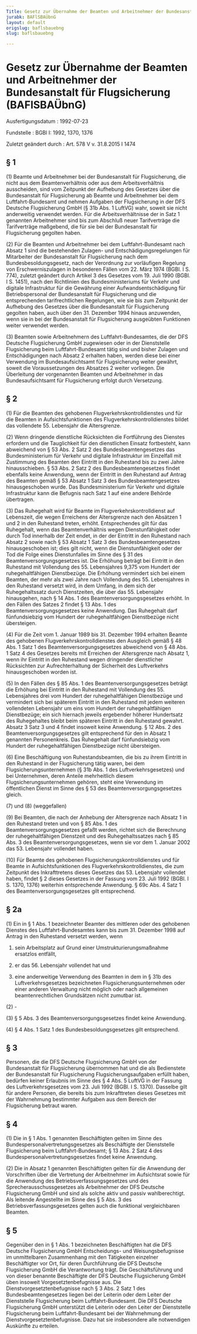 ```yaml
---
Title: Gesetz zur Übernahme der Beamten und Arbeitnehmer der Bundesanstalt für Flugsicherung
jurabk: BAFlSBAÜbnG
layout: default
origslug: baflsbauebng
slug: baflsbauebng

---
```


# Gesetz zur Übernahme der Beamten und Arbeitnehmer der Bundesanstalt für Flugsicherung (BAFlSBAÜbnG)

Ausfertigungsdatum
:   1992-07-23

Fundstelle
:   BGBl I: 1992, 1370, 1376

Zuletzt geändert durch
:   Art. 578 V v. 31.8.2015 I 1474


## § 1

(1) Beamte und Arbeitnehmer bei der Bundesanstalt für Flugsicherung,
die nicht aus dem Beamtenverhältnis oder aus dem Arbeitsverhältnis
ausscheiden, sind vom Zeitpunkt der Aufhebung des Gesetzes über die
Bundesanstalt für Flugsicherung ab Beamte und Arbeitnehmer bei dem
Luftfahrt-Bundesamt und nehmen Aufgaben der Flugsicherung in der DFS
Deutsche Flugsicherung GmbH (§ 31b Abs. 1 LuftVG) wahr, soweit sie
nicht anderweitig verwendet werden. Für die Arbeitsverhältnisse der in
Satz 1 genannten Arbeitnehmer sind bis zum Abschluß neuer
Tarifverträge die Tarifverträge maßgebend, die für sie bei der
Bundesanstalt für Flugsicherung gegolten haben.

(2) Für die Beamten und Arbeitnehmer bei dem Luftfahrt-Bundesamt nach
Absatz 1 sind die bestehenden Zulagen- und Entschädigungsregelungen
für Mitarbeiter der Bundesanstalt für Flugsicherung nach dem
Bundesbesoldungsgesetz, nach der Verordnung zur vorläufigen Regelung
von Erschwerniszulagen in besonderen Fällen vom 22. März 1974 (BGBl. I
S. 774), zuletzt geändert durch Artikel 3 des Gesetzes vom 19. Juli
1990 (BGBl. I S. 1451), nach den Richtlinien des Bundesministeriums
für Verkehr und digitale Infrastruktur für die Gewährung einer
Aufwandsentschädigung für Betriebspersonal der Bundesanstalt für
Flugsicherung und die entsprechenden tarifrechtlichen Regelungen, wie
sie bis zum Zeitpunkt der Aufhebung des Gesetzes über die
Bundesanstalt für Flugsicherung gegolten haben, auch über den 31.
Dezember 1994 hinaus anzuwenden, wenn sie in bei der Bundesanstalt für
Flugsicherung ausgeübten Funktionen weiter verwendet werden.

(3) Beamten sowie Arbeitnehmern des Luftfahrt-Bundesamtes, die der DFS
Deutsche Flugsicherung GmbH zugewiesen oder in der Dienststelle
Flugsicherung beim Luftfahrt-Bundesamt tätig sind und bisher Zulagen
und Entschädigungen nach Absatz 2 erhalten haben, werden diese bei
einer Verwendung im Bundesaufsichtsamt für Flugsicherung weiter
gewährt, soweit die Voraussetzungen des Absatzes 2 weiter vorliegen.
Die Überleitung der vorgenannten Beamten und Arbeitnehmer in das
Bundesaufsichtsamt für Flugsicherung erfolgt durch Versetzung.


## § 2

(1) Für die Beamten des gehobenen Flugverkehrskontrolldienstes und für
die Beamten in Aufsichtsfunktionen des Flugverkehrskontrolldienstes
bildet das vollendete 55. Lebensjahr die Altersgrenze.

(2) Wenn dringende dienstliche Rücksichten die Fortführung des
Dienstes erfordern und die Tauglichkeit für den dienstlichen Einsatz
fortbesteht, kann abweichend von § 53 Abs. 2 Satz 2 des
Bundesbeamtengesetzes das Bundesministerium für Verkehr und digitale
Infrastruktur im Einzelfall mit Zustimmung des Beamten den Eintritt in
den Ruhestand bis zu zwei Jahre hinausschieben. § 53 Abs. 2 Satz 2 des
Bundesbeamtengesetzes findet ebenfalls keine Anwendung, wenn der
Eintritt in den Ruhestand auf Antrag des Beamten gemäß § 53 Absatz 1
Satz 3 des Bundesbeamtengesetzes hinausgeschoben wurde. Das
Bundesministerium für Verkehr und digitale Infrastruktur kann die
Befugnis nach Satz 1 auf eine andere Behörde übertragen.

(3) Das Ruhegehalt wird für Beamte im Flugverkehrskontrolldienst auf
Lebenszeit, die wegen Erreichens der Altersgrenze nach den Absätzen 1
und 2 in den Ruhestand treten, erhöht. Entsprechendes gilt für das
Ruhegehalt, wenn das Beamtenverhältnis wegen Dienstunfähigkeit oder
durch Tod innerhalb der Zeit endet, in der der Eintritt in den
Ruhestand nach Absatz 2 sowie nach § 53 Absatz 1 Satz 3 des
Bundesbeamtengesetzes hinausgeschoben ist; dies gilt nicht, wenn die
Dienstunfähigkeit oder der Tod die Folge eines Dienstunfalles im Sinne
des § 31 des Beamtenversorgungsgesetzes ist. Die Erhöhung beträgt bei
Eintritt in den Ruhestand mit Vollendung des 55. Lebensjahres 9,375
vom Hundert der ruhegehaltfähigen Dienstbezüge. Die Erhöhung
vermindert sich bei einem Beamten, der mehr als zwei Jahre nach
Vollendung des 55. Lebensjahres in den Ruhestand versetzt wird, in dem
Umfang, in dem sich der Ruhegehaltssatz durch Dienstzeiten, die über
das 55. Lebensjahr hinausgehen, nach § 14 Abs. 1 des
Beamtenversorgungsgesetzes erhöht. In den Fällen des Satzes 2 findet §
13 Abs. 1 des Beamtenversorgungsgesetzes keine Anwendung. Das
Ruhegehalt darf fünfundsiebzig vom Hundert der ruhegehaltfähigen
Dienstbezüge nicht übersteigen.

(4) Für die Zeit vom 1. Januar 1989 bis 31. Dezember 1994 erhalten
Beamte des gehobenen Flugverkehrskontrolldienstes den Ausgleich gemäß
§ 48 Abs. 1 Satz 1 des Beamtenversorgungsgesetzes abweichend von § 48
Abs. 1 Satz 4 des Gesetzes bereits mit Erreichen der Altersgrenze nach
Absatz 1, wenn ihr Eintritt in den Ruhestand wegen dringender
dienstlicher Rücksichten zur Aufrechterhaltung der Sicherheit des
Luftverkehrs hinausgeschoben worden ist.

(5) In den Fällen des § 85 Abs. 1 des Beamtenversorgungsgesetzes
beträgt die Erhöhung bei Eintritt in den Ruhestand mit Vollendung des
55\. Lebensjahres drei vom Hundert der ruhegehaltfähigen Dienstbezüge
und vermindert sich bei späterem Eintritt in den Ruhestand mit jedem
weiteren vollendeten Lebensjahr um eins vom Hundert der
ruhegehaltfähigen Dienstbezüge; ein sich hiernach jeweils ergebender
höherer Hundertsatz des Ruhegehaltes bleibt beim späteren Eintritt in
den Ruhestand gewahrt. Absatz 3 Satz 3 und 4 findet insoweit keine
Anwendung. § 12 Abs. 2 des Beamtenversorgungsgesetzes gilt
entsprechend für den in Absatz 1 genannten Personenkreis. Das
Ruhegehalt darf fünfundsiebzig vom Hundert der ruhegehaltfähigen
Dienstbezüge nicht übersteigen.

(6) Eine Beschäftigung von Ruhestandsbeamten, die bis zu ihrem
Eintritt in den Ruhestand in der Flugsicherung tätig waren, bei dem
Flugsicherungsunternehmen (§ 31b Abs. 1 des Luftverkehrsgesetzes) und
bei Unternehmen, deren Anteile mehrheitlich diesem
Flugsicherungsunternehmen gehören, steht eine Verwendung im
öffentlichen Dienst im Sinne des § 53 des Beamtenversorgungsgesetzes
gleich.

(7) und (8) (weggefallen)

(9) Bei Beamten, die nach der Anhebung der Altersgrenze nach Absatz 1
in den Ruhestand treten und von § 85 Abs. 1 des
Beamtenversorgungsgesetzes gefaßt werden, richtet sich die Berechnung
der ruhegehaltfähigen Dienstzeit und des Ruhegehaltssatzes nach § 85
Abs. 3 des Beamtenversorgungsgesetzes, wenn sie vor dem 1. Januar 2002
das 53. Lebensjahr vollendet haben.

(10) Für Beamte des gehobenen Flugsicherungskontrolldienstes und für
Beamte in Aufsichtsfunktionen des Flugverkehrskontrolldienstes, die
zum Zeitpunkt des Inkrafttretens dieses Gesetzes das 53. Lebensjahr
vollendet haben, findet § 2 dieses Gesetzes in der Fassung vom 23.
Juli 1992 (BGBl. I S. 1370, 1376) weiterhin entsprechende Anwendung. §
69c Abs. 4 Satz 1 des Beamtenversorgungsgesetzes gilt entsprechend.


## § 2a

(1) Ein in § 1 Abs. 1 bezeichneter Beamter des mittleren oder des
gehobenen Dienstes des Luftfahrt-Bundesamtes kann bis zum 31. Dezember
1998 auf Antrag in den Ruhestand versetzt werden, wenn

1.  sein Arbeitsplatz auf Grund einer Umstrukturierungsmaßnahme ersatzlos
    entfällt,


2.  er das 56. Lebensjahr vollendet hat und


3.  eine anderweitige Verwendung des Beamten in dem in § 31b des
    Luftverkehrsgesetzes bezeichneten Flugsicherungsunternehmen oder einer
    anderen Verwaltung nicht möglich oder nach allgemeinen
    beamtenrechtlichen Grundsätzen nicht zumutbar ist.




(2) -

(3) § 5 Abs. 3 des Beamtenversorgungsgesetzes findet keine Anwendung.

(4) § 4 Abs. 1 Satz 1 des Bundesbesoldungsgesetzes gilt entsprechend.


## § 3

Personen, die die DFS Deutsche Flugsicherung GmbH von der
Bundesanstalt für Flugsicherung übernommen hat und die als Bedienstete
der Bundesanstalt für Flugsicherung Flugsicherungsaufgaben erfüllt
haben, bedürfen keiner Erlaubnis im Sinne des § 4 Abs. 5 LuftVG in der
Fassung des Luftverkehrsgesetzes vom 23. Juli 1992 (BGBl. I S. 1370).
Dasselbe gilt für andere Personen, die bereits bis zum Inkrafttreten
dieses Gesetzes mit der Wahrnehmung bestimmter Aufgaben aus dem
Bereich der Flugsicherung betraut waren.


## § 4

(1) Die in § 1 Abs. 1 genannten Beschäftigten gelten im Sinne des
Bundespersonalvertretungsgesetzes als Beschäftigte der Dienststelle
Flugsicherung beim Luftfahrt-Bundesamt; § 13 Abs. 2 Satz 4 des
Bundespersonalvertretungsgesetzes findet keine Anwendung.

(2) Die in Absatz 1 genannten Beschäftigten gelten für die Anwendung
der Vorschriften über die Vertretung der Arbeitnehmer im Aufsichtsrat
sowie für die Anwendung des Betriebsverfassungsgesetzes und des
Sprecherausschussgesetzes als Arbeitnehmer der DFS Deutsche
Flugsicherung GmbH und sind als solche aktiv und passiv
wahlberechtigt. Als leitende Angestellte im Sinne des § 5 Abs. 3 des
Betriebsverfassungsgesetzes gelten auch die funktional vergleichbaren
Beamten.


## § 5

Gegenüber den in § 1 Abs. 1 bezeichneten Beschäftigten hat die DFS
Deutsche Flugsicherung GmbH Entscheidungs- und Weisungsbefugnisse im
unmittelbaren Zusammenhang mit den Tätigkeiten einzelner Beschäftigter
vor Ort, für deren Durchführung die DFS Deutsche Flugsicherung GmbH
die Verantwortung trägt. Die Geschäftsführung und von dieser benannte
Beschäftigte der DFS Deutsche Flugsicherung GmbH üben insoweit
Vorgesetztenbefugnisse aus. Die Dienstvorgesetztenbefugnisse nach § 3
Abs. 2 Satz 1 des Bundesbeamtengesetzes liegen bei der Leiterin oder
dem Leiter der Dienststelle Flugsicherung beim Luftfahrt-Bundesamt.
Die DFS Deutsche Flugsicherung GmbH unterstützt die Leiterin oder den
Leiter der Dienststelle Flugsicherung beim Luftfahrt-Bundesamt bei der
Wahrnehmung der Dienstvorgesetztenbefugnisse. Dazu hat sie
insbesondere alle notwendigen Auskünfte zu erteilen.


